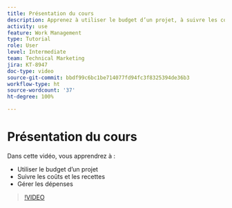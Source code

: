 ```yaml
---
title: Présentation du cours
description: Apprenez à utiliser le budget d’un projet, à suivre les coûts et les recettes et à gérer les dépenses sur  [!DNL  Workfront].
activity: use
feature: Work Management
type: Tutorial
role: User
level: Intermediate
team: Technical Marketing
jira: KT-8947
doc-type: video
source-git-commit: bbdf99c6bc1be714077fd94fc3f8325394de36b3
workflow-type: ht
source-wordcount: '37'
ht-degree: 100%

---
```


# Présentation du cours

Dans cette vidéo, vous apprendrez à :

* Utiliser le budget d’un projet
* Suivre les coûts et les recettes
* Gérer les dépenses

>[!VIDEO](https://video.tv.adobe.com/v/3436413/?quality=12&learn=on&enablevpops=1&captions=fre_fr)
